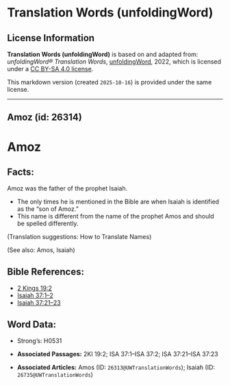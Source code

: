 # Translation Words (unfoldingWord)

## License Information

**Translation Words (unfoldingWord)** is based on and adapted from: _unfoldingWord® Translation Words_, [unfoldingWord](https://unfoldingword.org/utw), 2022, which is licensed under a [CC BY-SA 4.0 license](https://creativecommons.org/licenses/by-sa/4.0/legalcode.en).

This markdown version (created `2025-10-16`) is provided under the same license.



--------------------------------

## Amoz (id: 26314)

Amoz
====

Facts:
------

Amoz was the father of the prophet Isaiah.

* The only times he is mentioned in the Bible are when Isaiah is identified as the “son of Amoz.”
* This name is different from the name of the prophet Amos and should be spelled differently.

(Translation suggestions: How to Translate Names)

(See also: Amos, Isaiah)

Bible References:
-----------------

* [2 Kings 19:2](https://ref.ly/2Kgs19:2)
* [Isaiah 37:1–2](https://ref.ly/Isa37:1-Isa37:2)
* [Isaiah 37:21–23](https://ref.ly/Isa37:21-Isa37:23)

Word Data:
----------

* Strong’s: H0531

* **Associated Passages:** 2KI 19:2; ISA 37:1–ISA 37:2; ISA 37:21–ISA 37:23
* **Associated Articles:** Amos (ID: `26313@UWTranslationWords`); Isaiah (ID: `26735@UWTranslationWords`)

